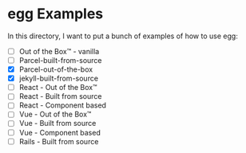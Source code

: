 # egg Examples

In this directory, I want to put a bunch of examples of how to use egg:

- [ ] Out of the Box™ - vanilla
- [ ] Parcel-built-from-source
- [x] Parcel-out-of-the-box
- [x] jekyll-built-from-source
- [ ] React - Out of the Box™ 
- [ ] React - Built from source
- [ ] React - Component based
- [ ] Vue - Out of the Box™
- [ ] Vue - Built from source
- [ ] Vue - Component based
- [ ] Rails - Built from source

